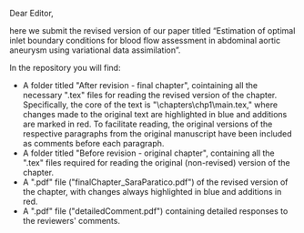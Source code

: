 Dear Editor, 

here we submit the revised version of our paper titled “Estimation of optimal inlet boundary conditions for blood flow assessment in abdominal aortic aneurysm using variational data assimilation”.

In the repository you will find:
- A folder titled "After revision - final chapter", cointaining all the necessary ".tex" files for reading the revised version of the chapter. Specifically, the core of the text is "\chapters\chp1\main.tex," where changes made to the original text are highlighted in blue and additions are marked in red. To facilitate reading, the original versions of the respective paragraphs from the original manuscript have been included as comments before each paragraph.
- A folder titled "Before revision - original chapter", containing all the ".tex" files required for reading the original (non-revised) version of the chapter.
- A ".pdf" file ("finalChapter_SaraParatico.pdf") of the revised version of the chapter, with changes always highlighted in blue and additions in red.
- A ".pdf" file ("detailedComment.pdf") containing detailed responses to the reviewers' comments.
